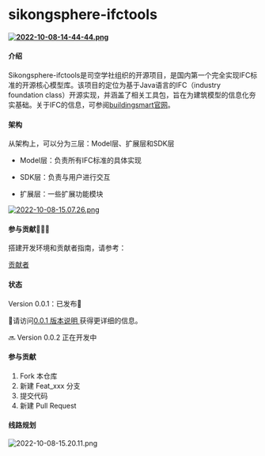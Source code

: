 # sikongsphere-ifctools

#### [![2022-10-08-14-44-44.png](https://i.postimg.cc/zf58kGVg/2022-10-08-14-44-44.png)](https://postimg.cc/tsrKqydq)

#### 介绍

Sikongsphere-ifctools是司空学社组织的开源项目，是国内第一个完全实现IFC标准的开源核心模型库。该项目的定位为基于Java语言的IFC（industry foundation class）开源实现，并涵盖了相关工具包，旨在为建筑模型的信息化夯实基础。关于IFC的信息，可参阅[buildingsmart官网](https://www.buildingsmart.org/)。

#### 架构

从架构上，可以分为三层：Model层、扩展层和SDK层

- Model层：负责所有IFC标准的具体实现

- SDK层：负责与用户进行交互

- 扩展层：一些扩展功能模块

[![2022-10-08-15.07.26.png](https://s1.imagehub.cc/images/2022/10/08/2022-10-08-15.07.26.png)](https://www.imagehub.cc/image/GCZPk9)

#### 参与贡献🚀🧑‍💻

搭建开发环境和贡献者指南，请参考：

[贡献者](https://gitee.com/sikongsphere/sikongsphere-ifctools/contributors?ref=develop)

#### 状态

Version 0.0.1：已发布🎉

🔗请访问[0.0.1 版本说明 ](https://gitee.com/sikongsphere/sikongsphere-ifctools/wikis/0.0.1%20%E7%89%88%E6%9C%AC%E8%AF%B4%E6%98%8E?sort_id=6433688)获得更详细的信息。

🔜 Version 0.0.2 正在开发中

#### 参与贡献

1.  Fork 本仓库
2.  新建 Feat_xxx 分支
3.  提交代码
4.  新建 Pull Request


#### 线路规划

![2022-10-08-15.20.11.png](https://s1.imagehub.cc/images/2022/10/08/2022-10-08-15.20.11.png)